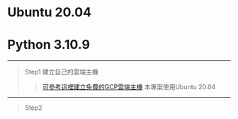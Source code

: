 # Ubuntu 20.04
# Python 3.10.9
*****
>Step1 建立自己的雲端主機
>>[可參考這裡建立免費的GCP雲端主機](https://ithelp.ithome.com.tw/articles/10276289?sc=iThomeR "Title") 
>>本專案使用Ubuntu 20.04
*****
>Step2 
